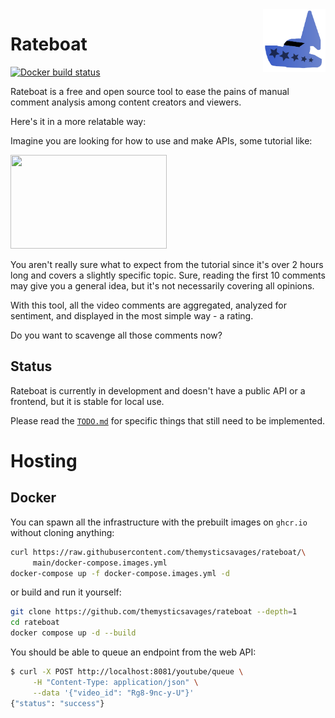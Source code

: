 <img src="./media/logo.svg" width=100 align=right>

# Rateboat

[![Docker build status](https://github.com/themysticsavages/rateboat/workflows/publish/badge.svg)](https://github.com/themysticsavages/rateboat/actions/)

Rateboat is a free and open source tool to ease the pains of manual comment analysis among content creators and viewers.

Here's it in a more relatable way:

Imagine you are looking for how to use and make APIs, some tutorial like:

<a href="https://www.youtube.com/watch?v=GZvSYJDk-us"><img src="https://i.ytimg.com/vi/GZvSYJDk-us/hq720.jpg" height=150 width=250></a>

You aren't really sure what to expect from the tutorial since it's over 2 hours long and covers a slightly specific topic. Sure, reading the first 10 comments may give you a general idea, but it's not necessarily covering all opinions.

With this tool, all the video comments are aggregated, analyzed for sentiment, and displayed in the most simple way - a rating.

Do you want to scavenge all those comments now?

## Status

Rateboat is currently in development and doesn't have a public API or a frontend, but it is stable for local use.

Please read the [`TODO.md`](./TODO.md) for specific things that still need to be implemented.

# Hosting

## Docker

You can spawn all the infrastructure with the prebuilt images on `ghcr.io` without cloning anything:

```bash
curl https://raw.githubusercontent.com/themysticsavages/rateboat/\
     main/docker-compose.images.yml
docker-compose up -f docker-compose.images.yml -d
```

or build and run it yourself:

```bash
git clone https://github.com/themysticsavages/rateboat --depth=1
cd rateboat
docker compose up -d --build
```

You should be able to queue an endpoint from the web API:

```bash
$ curl -X POST http://localhost:8081/youtube/queue \
     -H "Content-Type: application/json" \
     --data '{"video_id": "Rg8-9nc-y-U"}'
{"status": "success"}
```
